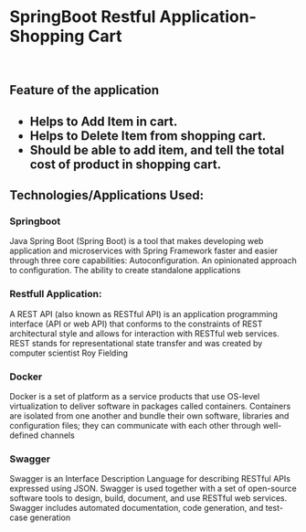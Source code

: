 <h1>SpringBoot Restful Application-Shopping Cart</h1>
<br>
<h2>Feature of the application<h2>
<ul>
<li>Helps to Add Item in cart.</li>
<li>Helps to Delete Item from shopping cart.</li>
<li>Should be able to add item, and tell the total cost of product in shopping cart.</li>
</ul>
<h2>Technologies/Applications Used:</h2>
<h3>Springboot</h3>
<p>Java Spring Boot (Spring Boot) is a tool that makes developing web application and microservices with Spring
Framework faster and easier through three core capabilities: Autoconfiguration. An opinionated approach to configuration. The ability to create standalone applications</p>
<h3>Restfull Application:</h3>
<p>A REST API (also known as RESTful API) is an application programming interface (API or web API) that conforms to the constraints of REST architectural style and allows for interaction with RESTful web services. REST stands for representational state transfer and was created by computer scientist Roy Fielding</p>
<h3>Docker</h3>
<p>Docker is a set of platform as a service products that use OS-level virtualization to deliver software in packages called containers. Containers are isolated from one another and bundle their own software, libraries and configuration files; they can communicate with each other through well-defined channels</p>
<h3>Swagger</h3>
<p>Swagger is an Interface Description Language for describing RESTful APIs expressed using JSON. Swagger is used together with a set of open-source software tools to design, build, document, and use RESTful web services. Swagger includes automated documentation, code generation, and test-case generation</p>
